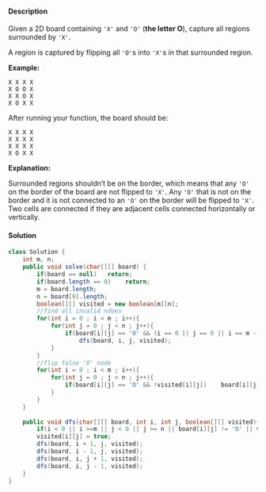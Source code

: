 #### Description

Given a 2D board containing `'X'` and `'O'` (**the letter O**), capture all regions surrounded by `'X'`.

A region is captured by flipping all `'O'`s into `'X'`s in that surrounded region.

**Example:**

```
X X X X
X O O X
X X O X
X O X X
```

After running your function, the board should be:

```
X X X X
X X X X
X X X X
X O X X
```

**Explanation:**

Surrounded regions shouldn’t be on the border, which means that any `'O'` on the border of the board are not flipped to `'X'`. Any `'O'` that is not on the border and it is not connected to an `'O'` on the border will be flipped to `'X'`. Two cells are connected if they are adjacent cells connected horizontally or vertically.



#### Solution

```java
class Solution {
    int m, n;
    public void solve(char[][] board) {
        if(board == null)   return;
        if(board.length == 0)    return;
        m = board.length;
        n = board[0].length;
        boolean[][] visited = new boolean[m][n];
        //find all invalid ndoes
        for(int i = 0 ; i < m ; i++){
            for(int j = 0 ; j < n ; j++){
                if(board[i][j] == 'O' && (i == 0 || j == 0 || i == m - 1 || j == n - 1) && !visited[i][j])
                    dfs(board, i, j, visited);
            }
        }
        //flip false 'O' node
        for(int i = 0 ; i < m ; i++){
            for(int j = 0 ; j < n ; j++){
                if(board[i][j] == 'O' && !visited[i][j])    board[i][j] = 'X';
            }
        }
    }
    
    public void dfs(char[][] board, int i, int j, boolean[][] visited){
        if(i < 0 || i >=m || j < 0 || j >= n || board[i][j] != 'O' || visited[i][j])    return;
        visited[i][j] = true;
        dfs(board, i + 1, j, visited);
        dfs(board, i - 1, j, visited);
        dfs(board, i, j + 1, visited);
        dfs(board, i, j - 1, visited);
    }
}
```

